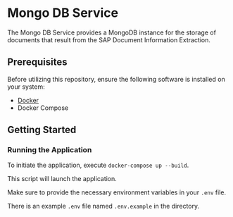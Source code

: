 # Mongo DB Service

The Mongo DB Service provides a MongoDB instance for the storage of documents that result from the SAP Document Information Extraction.

## Prerequisites

Before utilizing this repository, ensure the following software is installed on your system:

- [Docker](https://www.docker.com/get-started)
- Docker Compose 

## Getting Started

### Running the Application

To initiate the application, execute `docker-compose up --build`.

This script will launch the application.

Make sure to provide the necessary environment variables in your `.env` file.

There is an example `.env` file named `.env.example` in the directory.